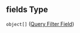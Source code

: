 ## fields Type

`object[]` ([Query Filter Field](config-properties-map-infos-map-info-properties-queryfilter-properties-fields-query-filter-field.md))
